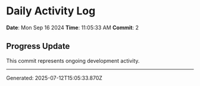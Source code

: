 # Daily Activity Log

**Date**: Mon Sep 16 2024
**Time**: 11:05:33 AM
**Commit**: 2

## Progress Update

This commit represents ongoing development activity.

---
Generated: 2025-07-12T15:05:33.870Z

